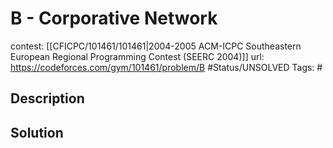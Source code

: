 # B - Corporative Network

contest: [[CFICPC/101461/101461|2004-2005 ACM-ICPC Southeastern European Regional Programming Contest (SEERC 2004)]]
url: https://codeforces.com/gym/101461/problem/B
#Status/UNSOLVED
Tags: #

## Description

## Solution

